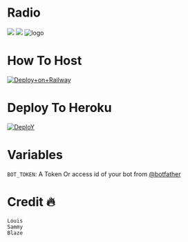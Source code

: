 # Radio

<a href="https://t.me/DeeCodeBots"><img src="https://img.shields.io/badge/Join-Telegram%20Channel-red.svg?logo=Telegram"></a>
<a href="t.me/DeCodeSupport"><img src="https://img.shields.io/badge/Join-Telegram%20Group-blue.svg?logo=telegram"></a>
![logo](https://telegra.ph/file/22c9c52accd3168300c0d.jpg)
# How To Host 
[![Deploy+on+Railway](https://railway.app/button.svg)](https://railway.app/new/template?template=https://github.com/TeamDeeCode/Radio&envs=API_ID,API_HASH,BOT_TOKEN,SESSION_NAME)

# Deploy To Heroku
[![DeploY](https://www.herokucdn.com/deploy/button.svg)](https://heroku.com/deploy)

# Variables
`BOT_TOKEN`: A Token Or access id of your bot from [@botfather](t.me/botfather) 
# Credit 🔥 
```
Louis 
Sammy
Blaze
```



